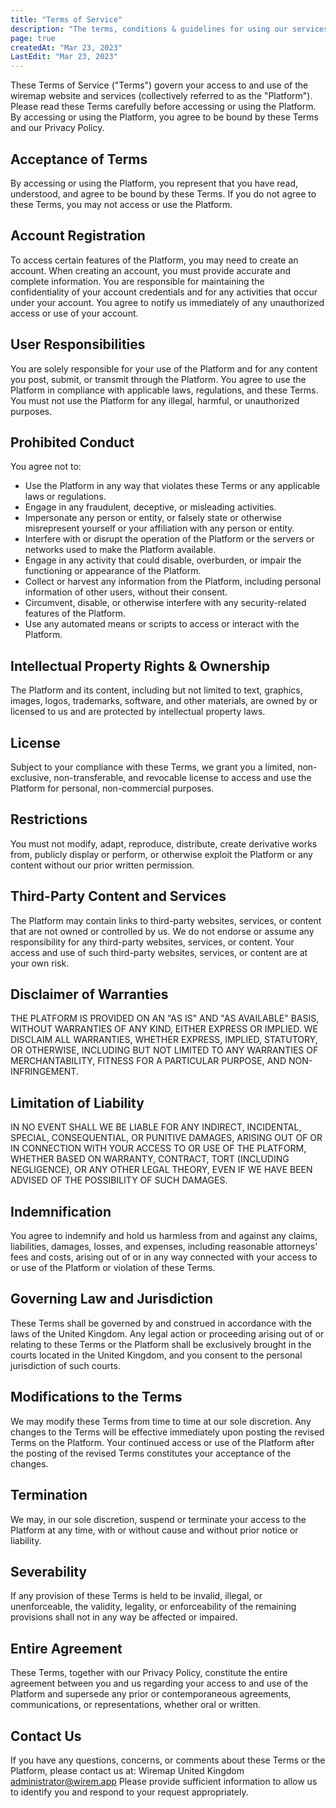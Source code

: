 ```yaml
---
title: "Terms of Service"
description: "The terms, conditions & guidelines for using our services. Read the Terms of Service for more details."
page: true
createdAt: "Mar 23, 2023"
LastEdit: "Mar 23, 2023"
---
```


These Terms of Service ("Terms") govern your access to and use of the wiremap website and services (collectively referred to as the "Platform"). Please read these Terms carefully before accessing or using the Platform. By accessing or using the Platform, you agree to be bound by these Terms and our Privacy Policy.

## Acceptance of Terms

By accessing or using the Platform, you represent that you have read, understood, and agree to be bound by these Terms. If you do not agree to these Terms, you may not access or use the Platform.

## Account Registration

To access certain features of the Platform, you may need to create an account. When creating an account, you must provide accurate and complete information. You are responsible for maintaining the confidentiality of your account credentials and for any activities that occur under your account. You agree to notify us immediately of any unauthorized access or use of your account.

## User Responsibilities

You are solely responsible for your use of the Platform and for any content you post, submit, or transmit through the Platform. You agree to use the Platform in compliance with applicable laws, regulations, and these Terms. You must not use the Platform for any illegal, harmful, or unauthorized purposes.

## Prohibited Conduct

You agree not to:

- Use the Platform in any way that violates these Terms or any applicable laws or regulations.
- Engage in any fraudulent, deceptive, or misleading activities.
- Impersonate any person or entity, or falsely state or otherwise misrepresent yourself or your affiliation with any person or entity.
- Interfere with or disrupt the operation of the Platform or the servers or networks used to make the Platform available.
- Engage in any activity that could disable, overburden, or impair the functioning or appearance of the Platform.
- Collect or harvest any information from the Platform, including personal information of other users, without their consent.
- Circumvent, disable, or otherwise interfere with any security-related features of the Platform.
- Use any automated means or scripts to access or interact with the Platform.

## Intellectual Property Rights & Ownership

The Platform and its content, including but not limited to text, graphics, images, logos, trademarks, software, and other materials, are owned by or licensed to us and are protected by intellectual property laws.

## License

Subject to your compliance with these Terms, we grant you a limited, non-exclusive, non-transferable, and revocable license to access and use the Platform for personal, non-commercial purposes.

## Restrictions

You must not modify, adapt, reproduce, distribute, create derivative works from, publicly display or perform, or otherwise exploit the Platform or any content without our prior written permission.

## Third-Party Content and Services

The Platform may contain links to third-party websites, services, or content that are not owned or controlled by us. We do not endorse or assume any responsibility for any third-party websites, services, or content. Your access and use of such third-party websites, services, or content are at your own risk.

## Disclaimer of Warranties

THE PLATFORM IS PROVIDED ON AN "AS IS" AND "AS AVAILABLE" BASIS, WITHOUT WARRANTIES OF ANY KIND, EITHER EXPRESS OR IMPLIED. WE DISCLAIM ALL WARRANTIES, WHETHER EXPRESS, IMPLIED, STATUTORY, OR OTHERWISE, INCLUDING BUT NOT LIMITED TO ANY WARRANTIES OF MERCHANTABILITY, FITNESS FOR A PARTICULAR PURPOSE, AND NON-INFRINGEMENT.

## Limitation of Liability

IN NO EVENT SHALL WE BE LIABLE FOR ANY INDIRECT, INCIDENTAL, SPECIAL, CONSEQUENTIAL, OR PUNITIVE DAMAGES, ARISING OUT OF OR IN CONNECTION WITH YOUR ACCESS TO OR USE OF THE PLATFORM, WHETHER BASED ON WARRANTY, CONTRACT, TORT (INCLUDING NEGLIGENCE), OR ANY OTHER LEGAL THEORY, EVEN IF WE HAVE BEEN ADVISED OF THE POSSIBILITY OF SUCH DAMAGES.

## Indemnification

You agree to indemnify and hold us harmless from and against any claims, liabilities, damages, losses, and expenses, including reasonable attorneys' fees and costs, arising out of or in any way connected with your access to or use of the Platform or violation of these Terms.

## Governing Law and Jurisdiction

These Terms shall be governed by and construed in accordance with the laws of the United Kingdom. Any legal action or proceeding arising out of or relating to these Terms or the Platform shall be exclusively brought in the courts located in the United Kingdom, and you consent to the personal jurisdiction of such courts.

## Modifications to the Terms

We may modify these Terms from time to time at our sole discretion. Any changes to the Terms will be effective immediately upon posting the revised Terms on the Platform. Your continued access or use of the Platform after the posting of the revised Terms constitutes your acceptance of the changes.

## Termination

We may, in our sole discretion, suspend or terminate your access to the Platform at any time, with or without cause and without prior notice or liability.

## Severability

If any provision of these Terms is held to be invalid, illegal, or unenforceable, the validity, legality, or enforceability of the remaining provisions shall not in any way be affected or impaired.

## Entire Agreement

These Terms, together with our Privacy Policy, constitute the entire agreement between you and us regarding your access to and use of the Platform and supersede any prior or contemporaneous agreements, communications, or representations, whether oral or written.

## Contact Us

If you have any questions, concerns, or comments about these Terms or the Platform, please contact us at:
Wiremap
United Kingdom
<administrator@wirem.app>
Please provide sufficient information to allow us to identify you and respond to your request appropriately.
